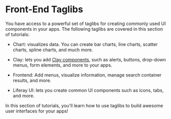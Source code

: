 # Front-End Taglibs [](id=front-end-taglibs)

You have access to a powerful set of taglibs for creating commonly used UI
components in your apps. The following taglibs are covered in this section of 
tutorials:

- Chart: visualizes data. You can create bar charts, line charts, scatter 
  charts, spline charts, and much more. 

- Clay: lets you add 
[Clay components](https://clayui.com/docs/components/alerts.html), 
  such as alerts, buttons, drop-down menus, form elements, and more to your apps. 

- Frontend: Add menus, visualize information, manage search container results, 
  and more. 

- Liferay UI: lets you create common UI components such as icons, tabs, and 
  more.

In this section of tutorials, you'll learn how to use taglibs to build awesome 
user interfaces for your apps!
